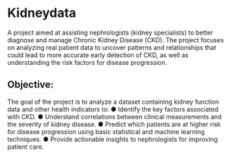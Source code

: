 # Kidneydata
A project aimed at assisting nephrologists (kidney specialists) to better diagnose and manage Chronic Kidney Disease (CKD). The project focuses on analyzing real patient data to uncover patterns and relationships that could lead to more accurate early detection of CKD, as well as understanding the risk factors for disease progression.
## Objective:
The goal of the project is to analyze a dataset containing kidney function data and other health indicators to:
● Identify the key factors associated with CKD.
● Understand correlations between clinical measurements and the severity of kidney disease.
● Predict which patients are at higher risk for disease progression using basic statistical and machine learning techniques.
● Provide actionable insights to nephrologists for improving patient care.
